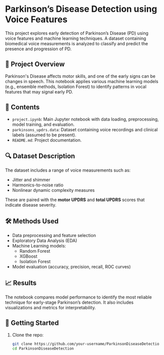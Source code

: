 # Parkinson’s Disease Detection using Voice Features

This project explores early detection of Parkinson’s Disease (PD) using voice features and machine learning techniques. A dataset containing biomedical voice measurements is analyzed to classify and predict the presence and progression of PD.

## 🧠 Project Overview

Parkinson's Disease affects motor skills, and one of the early signs can be changes in speech. This notebook applies various machine learning models (e.g., ensemble methods, Isolation Forest) to identify patterns in vocal features that may signal early PD.

## 📁 Contents

- `project.ipynb`: Main Jupyter notebook with data loading, preprocessing, model training, and evaluation.
- `parkinsons_updrs.data`: Dataset containing voice recordings and clinical labels (assumed to be present).
- `README.md`: Project documentation.

## 🔍 Dataset Description

The dataset includes a range of voice measurements such as:
- Jitter and shimmer
- Harmonics-to-noise ratio
- Nonlinear dynamic complexity measures

These are paired with the **motor UPDRS** and **total UPDRS** scores that indicate disease severity.

## 🛠️ Methods Used

- Data preprocessing and feature selection
- Exploratory Data Analysis (EDA)
- Machine Learning models:
  - Random Forest
  - XGBoost
  - Isolation Forest
- Model evaluation (accuracy, precision, recall, ROC curves)

## 📈 Results

The notebook compares model performance to identify the most reliable technique for early-stage Parkinson’s detection. It also includes visualizations and metrics for interpretability.

## 🚀 Getting Started

1. Clone the repo:
   ```bash
   git clone https://github.com/your-username/ParkinsonDiseaseDetection.git
   cd ParkinsonDiseaseDetection
